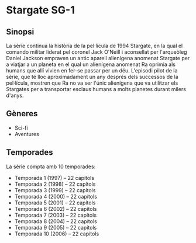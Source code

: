 # Stargate SG-1

## Sinopsi

La sèrie continua la història de la pel·lícula de 1994 Stargate, en la qual el comando militar liderat pel coronel Jack O'Neill i aconsellat per l'arqueòleg Daniel Jackson empraven un antic aparell alienígena anomenat Stargate per a viatjar a un planeta en el qual un alienígena anomenat Ra oprimia als humans que allí vivien en fer-se passar per un déu. L'episodi pilot de la sèrie, que té lloc aproximadament un any després dels successos de la pel·lícula, mostren que Ra no va ser l'únic alienígena que va utilitzar els Stargates per a transportar esclaus humans a molts planetes durant milers d'anys.

## Gèneres
  - Sci-fi  
  - Aventures

## Temporades

La sèrie compta amb 10 temporades:
 - Temporada 1 (1997) – 22 capítols
 - Temporada 2 (1998) – 22 capítols
 - Temporada 3 (1999) – 22 capítols
 - Temporada 4 (2000) – 22 capítols
 - Temporada 5 (2001) – 22 capítols
 - Temporada 6 (2002) – 22 capítols
 - Temporada 7 (2003) – 22 capítols
 - Temporada 8 (2004) – 22 capítols
 - Temporada 9 (2005) – 22 capítols
 - Temporada 10 (2006) – 22 capítols
